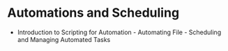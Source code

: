 # Automations and Scheduling

- Introduction to Scripting for Automation
       - Automating File
       - Scheduling and Managing Automated Tasks